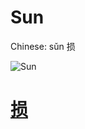 # Sun

Chinese: sǔn 损

![Sun](https://88o.io/wp-content/uploads/2018/09/41-e68d9fsun.jpg)

# [损](./e68d9fsun_cn.md)
